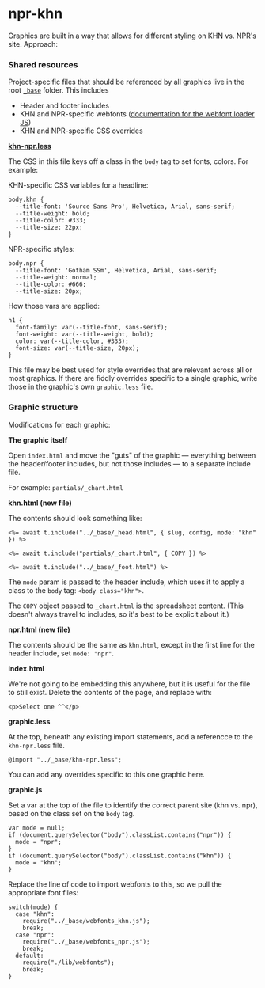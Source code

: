 # npr-khn

Graphics are built in a way that allows for different styling on KHN vs. NPR's site. Approach:

### Shared resources

Project-specific files that should be referenced by all graphics live in the root [`_base`](https://github.com/juweek/npr-khn/tree/main/_base) folder. This includes

* Header and footer includes
* KHN and NPR-specific webfonts ([documentation for the webfont loader JS](https://github.com/typekit/webfontloader))
* KHN and NPR-specific CSS overrides

**[khn-npr.less](https://github.com/juweek/npr-khn/blob/main/_base/khn-npr.less)**

The CSS in this file keys off a class in the `body` tag to set fonts, colors. For example:

KHN-specific CSS variables for a headline:

```
body.khn {
  --title-font: 'Source Sans Pro', Helvetica, Arial, sans-serif;
  --title-weight: bold;
  --title-color: #333;
  --title-size: 22px;
}
```

NPR-specific styles:

```
body.npr {
  --title-font: 'Gotham SSm', Helvetica, Arial, sans-serif;
  --title-weight: normal;
  --title-color: #666;
  --title-size: 20px;
```

How those vars are applied:

```
h1 {
  font-family: var(--title-font, sans-serif);
  font-weight: var(--title-weight, bold);
  color: var(--title-color, #333);
  font-size: var(--title-size, 20px);
}
```

This file may be best used for style overrides that are relevant across all or most graphics. If there are fiddly overrides specific to a single graphic, write those in the graphic's own `graphic.less` file.


### Graphic structure

Modifications for each graphic:

**The graphic itself**

Open `index.html` and move the "guts" of the graphic — everything between the header/footer includes, but not those includes — to a separate include file.

For example: `partials/_chart.html`

**khn.html (new file)**

The contents should look something like:

```
<%= await t.include("../_base/_head.html", { slug, config, mode: "khn" }) %>

<%= await t.include("partials/_chart.html", { COPY }) %>

<%= await t.include("../_base/_foot.html") %>
```

The `mode` param is passed to the header include, which uses it to apply a class to the `body` tag: `<body class="khn">`.

The `COPY` object passed to `_chart.html` is the spreadsheet content. (This doesn't always travel to includes, so it's best to be explicit about it.)

**npr.html (new file)**

The contents should be the same as `khn.html`, except in the first line for the header include, set `mode: "npr"`.

**index.html**

We're not going to be embedding this anywhere, but it is useful for the file to still exist. Delete the contents of the page, and replace with:

```
<p>Select one ^^</p>
```

**graphic.less**

At the top, beneath any existing import statements, add a referencce to the `khn-npr.less` file.

```
@import "../_base/khn-npr.less";
```

You can add any overrides specific to this one graphic here.

**graphic.js**

Set a var at the top of the file to identify the correct parent site (khn vs. npr), based on the class set on the `body` tag.

```
var mode = null;
if (document.querySelector("body").classList.contains("npr")) {
  mode = "npr";
}
if (document.querySelector("body").classList.contains("khn")) {
  mode = "khn";
}
```

Replace the line of code to import webfonts to this, so we pull the appropriate font files:

```
switch(mode) {
  case "khn":
    require("../_base/webfonts_khn.js");
    break;
  case "npr":
    require("../_base/webfonts_npr.js");
    break;
  default:
    require("./lib/webfonts");
    break;
}
```
